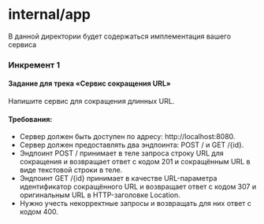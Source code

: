 # internal/app

В данной директории будет содержаться имплементация вашего сервиса

### Инкремент 1

#### Задание для трека «Сервис сокращения URL»

Напишите сервис для сокращения длинных URL. 

#### Требования:

- Сервер должен быть доступен по адресу: http://localhost:8080.
- Сервер должен предоставлять два эндпоинта: POST / и GET /{id}.
- Эндпоинт POST / принимает в теле запроса строку URL для сокращения и возвращает ответ с кодом 201 и сокращённым URL в виде текстовой строки в теле.
- Эндпоинт GET /{id} принимает в качестве URL-параметра идентификатор сокращённого URL и возвращает ответ с кодом 307 и оригинальным URL в HTTP-заголовке Location.
- Нужно учесть некорректные запросы и возвращать для них ответ с кодом 400.